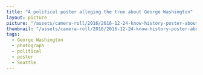```yaml
---
title: "A political poster alleging the true about George Washington"
layout: picture
picture: "/assets/camera-roll/2016/2016-12-24-know-history-poster-about-george-washington/20161224_231934356_iOS.jpg"
thumbnail: "/assets/camera-roll/2016/2016-12-24-know-history-poster-about-george-washington/20161224_231934356_iOS-thumbnail.jpg"
tags:
  - George Washington
  - photograph
  - political
  - poster
  - Seattle
---
```

